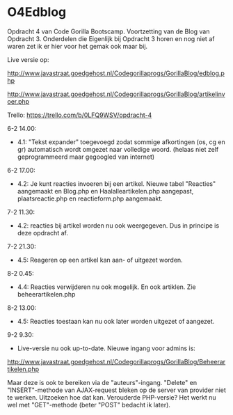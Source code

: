 # O4Edblog

Opdracht 4 van Code Gorilla Bootscamp. Voortzetting van de Blog van Opdracht 3. Onderdelen die Eigenlijk bij Opdracht 3 horen en nog niet af waren zet ik er hier voor het gemak ook maar bij.

Live versie op:   

http://www.javastraat.goedgehost.nl/Codegorillaprogs/GorillaBlog/edblog.php

http://www.javastraat.goedgehost.nl/Codegorillaprogs/GorillaBlog/artikelinvoer.php

Trello: https://trello.com/b/0LFQ9WSV/opdracht-4

6-2 14.00:

- 4.1: "Tekst expander" toegevoegd zodat sommige afkortingen (os, cg en gr) automatisch wordt omgezet naar volledige woord. (helaas niet zelf geprogrammeerd maar gegoogled van internet)

6-2 17.00:
- 4.2: Je kunt reacties invoeren bij een artikel. Nieuwe tabel "Reacties" aangemaakt en Blog.php en Haalalleartikelen.php aangepast, plaatsreactie.php en reactieform.php aangemaakt.

7-2 11.30:
- 4.2: reacties bij artikel worden nu ook weergegeven. Dus in principe is deze opdracht af.

7-2 21.30:
- 4.5: Reageren op een artikel kan aan- of uitgezet worden. 

8-2 0.45:
- 4.4: Reacties verwijderen nu ook mogelijk. En ook artiklen. Zie beheerartikelen.php

8-2 13.00:
- 4.5: Reacties toestaan kan nu ook later worden uitgezet of aangezet.

9-2 9.30:
- Live-versie nu ook up-to-date. Nieuwe ingang voor admins is: 

http://www.javastraat.goedgehost.nl/Codegorillaprogs/GorillaBlog/Beheerartikelen.php

Maar deze is ook te bereiken via de "auteurs"-ingang. "Delete" en "INSERT"-methode van AJAX-request bleken op de server van provider niet te werken. Uitzoeken hoe dat kan. Verouderde PHP-versie? Het werkt nu wel met "GET"-methode (beter "POST" bedacht ik later).  


